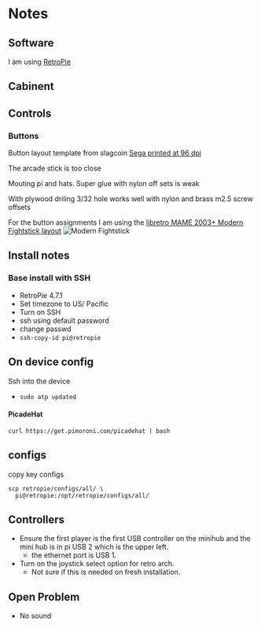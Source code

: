 # Notes

## Software

I am using [RetroPie](http://retropie.org.uk)

## Cabinent

## Controls


### Buttons
Button layout template from slagcoin 
[Sega printed at 96 dpi](https://www.slagcoin.com/joystick/layout/sega2_m.png)

The arcade stick is too close

Mouting pi and hats.
Super glue with nylon off sets is weak

With plywood driling 3/32 hole works well with nylon and brass m2.5 screw offsets

For the button assignments I am using the 
[libretro MAME 2003+ Modern Fightstick layout](https://docs.libretro.com/library/mame2003_plus/#default-retropad-layouts)
![Modern Fightstick](https://docs.libretro.com/image/core/mame2003-plus/fightstick.png)


## Install notes

### Base install with SSH
 * RetroPie 4.7.1
 * Set timezone to US/ Pacific
 * Turn on SSH
 * ssh using default password
 * change passwd
 * `ssh-copy-id pi@retropie`
 
## On device config
Ssh into the device
* `sudo atp updated`
 
#### PicadeHat
 
```
curl https://get.pimoroni.com/picadehat | bash
```
 
## configs
 
copy key configs 

```
scp retropie/configs/all/ \
  pi@retropie:/opt/retropie/configs/all/
```
    
## Controllers
  * Ensure the first player is the first USB controller on the minihub 
    and the mini hub is in pi USB 2 which is the upper left.
    * the ethernet port is USB 1.
  * Turn on the joystick select option for retro arch.
    * Not sure if this is needed on fresh installation.

## Open Problem
 
  * No sound  




